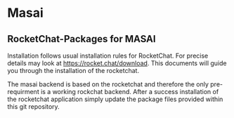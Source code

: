 # Masai
## RocketChat-Packages for MASAI

Installation follows usual installation rules for RocketChat.
For precise details may look at https://rocket.chat/download.
This documents will guide you through the installation of the rocketchat.

The masai backend is based on the rocketchat and therefore the only pre-requirment is a working
rockchat backend.
After a success installation of the rocketchat application simply update
the package files provided within this git repository.
